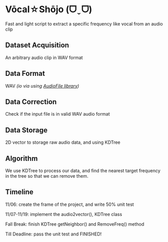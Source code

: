 # Vōcal☆Shōjo (ᗜˬᗜ)

Fast and light script to extract a specific frequency like vocal from an audio clip 

## Dataset Acquisition

An arbitrary audio clip in WAV format

## Data Format

WAV *(io via using [AudioFile library](https://github.com/adamstark/AudioFile))*

## Data Correction

Check if the input file is in valid WAV audio format

## Data Storage

2D vector to storage raw audio data, and using KDTree 

## Algorithm 

We use KDTree to process our data, and find the nearest target frequency in the tree so that we can remove them.

## Timeline

11/06: create the frame of the project, and write 50% unit test

11/07-11/19: implement the audio2vector(), KDTree class 

Fall Break: finish KDTree getNeighbor() and RemoveFreq() method

Till Deadline: pass the unit test and FINISHED!
